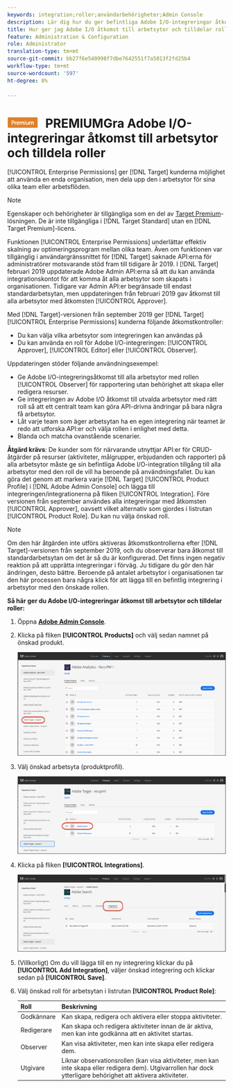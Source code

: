 ```yaml
---
keywords: integration;roller;användarbehörigheter;Admin Console
description: Lär dig hur du ger befintliga Adobe I/O-integreringar åtkomst till alla arbetsytor med önskad roll i Adobe Target.
title: Hur ger jag Adobe I/O åtkomst till arbetsytor och tilldelar roller?
feature: Administration & Configuration
role: Administrator
translation-type: tm+mt
source-git-commit: bb27f6e540998f7dbe7642551f7a5013f2fd25b4
workflow-type: tm+mt
source-wordcount: '597'
ht-degree: 0%

---
```



# ![](/help/assets/premium.png) PREMIUMGra Adobe I/O-integreringar åtkomst till arbetsytor och tilldela roller

[!UICONTROL Enterprise Permissions] ger  [!DNL Target] kunderna möjlighet att använda en enda organisation, men dela upp den i arbetsytor för sina olika team eller arbetsflöden.

>[!NOTE]
>
>Egenskaper och behörigheter är tillgängliga som en del av [Target Premium](/help/c-intro/intro.md#premium)-lösningen. De är inte tillgängliga i [!DNL Target Standard] utan en [!DNL Target Premium]-licens.

Funktionen [!UICONTROL Enterprise Permissions] underlättar effektiv skalning av optimeringsprogram mellan olika team. Även om funktionen var tillgänglig i användargränssnittet för [!DNL Target] saknade API:erna för administratörer motsvarande stöd fram till tidigare år 2019. I [!DNL Target] februari 2019 uppdaterade Adobe Admin API:erna så att du kan använda integrationskontot för att komma åt alla arbetsytor som skapats i organisationen. Tidigare var Admin API:er begränsade till endast standardarbetsytan, men uppdateringen från februari 2019 gav åtkomst till alla arbetsytor med åtkomsten [!UICONTROL Approver].

Med [!DNL Target]-versionen från september 2019 ger [!DNL Target] [!UICONTROL Enterprise Permissions] kunderna följande åtkomstkontroller:

* Du kan välja vilka arbetsytor som integreringen kan användas på
* Du kan använda en roll för Adobe I/O-integreringen: [!UICONTROL Approver], [!UICONTROL Editor] eller [!UICONTROL Observer].

Uppdateringen stöder följande användningsexempel:

* Ge Adobe I/O-integreringsåtkomst till alla arbetsytor med rollen [!UICONTROL Observer] för rapportering utan behörighet att skapa eller redigera resurser.
* Ge integreringen av Adobe I/O åtkomst till utvalda arbetsytor med rätt roll så att ett centralt team kan göra API-drivna ändringar på bara några få arbetsytor.
* Låt varje team som äger arbetsytan ha en egen integrering när teamet är redo att utforska API:er och välja rollen i enlighet med detta.
* Blanda och matcha ovanstående scenarier.

**Åtgärd krävs**: De kunder som för närvarande utnyttjar API:er för CRUD-åtgärder på resurser (aktiviteter, målgrupper, erbjudanden och rapporter) på alla arbetsytor måste ge sin befintliga Adobe I/O-integration tillgång till alla arbetsytor med den roll de vill ha beroende på användningsfallet. Du kan göra det genom att markera varje [!DNL Target] [!UICONTROL Product Profile] i [!DNL Adobe Admin Console] och lägga till integreringen/integrationerna på fliken [!UICONTROL Integration]. Före versionen från september användes alla integreringar med åtkomsten [!UICONTROL Approver], oavsett vilket alternativ som gjordes i listrutan [!UICONTROL Product Role]. Du kan nu välja önskad roll.

>[!NOTE]
>
>Om den här åtgärden inte utförs aktiveras åtkomstkontrollerna efter [!DNL Target]-versionen från september 2019, och du observerar bara åtkomst till standardarbetsytan om det är så du är konfigurerad. Det finns ingen negativ reaktion på att upprätta integreringar i förväg. Ju tidigare du gör den här ändringen, desto bättre. Beroende på antalet arbetsytor i organisationen tar den här processen bara några klick för att lägga till en befintlig integrering i arbetsytor med den önskade rollen.

**Så här ger du Adobe I/O-integreringar åtkomst till arbetsytor och tilldelar roller:**

1. Öppna **[Adobe Admin Console](https://adminconsole.adobe.com)**.

1. Klicka på fliken **[!UICONTROL Products]** och välj sedan namnet på önskad produkt.

   ![Välj produkt i Adobe Admin Console](/help/administrating-target/c-user-management/property-channel/assets/io-choose-product.png)

1. Välj önskad arbetsyta (produktprofil).

   ![Välj produktprofil](/help/administrating-target/c-user-management/property-channel/assets/io-select-product-profile.png)

1. Klicka på fliken **[!UICONTROL Integrations]**.

   ![Fliken Integrationer](/help/administrating-target/c-user-management/property-channel/assets/integrations-tab.png)

1. (Villkorligt) Om du vill lägga till en ny integrering klickar du på **[!UICONTROL Add Integration]**, väljer önskad integrering och klickar sedan på **[!UICONTROL Save]**.

1. Välj önskad roll för arbetsytan i listrutan **[!UICONTROL Product Role]**:

   | Roll | Beskrivning |
   |--- |--- |
   | Godkännare | Kan skapa, redigera och aktivera eller stoppa aktiviteter. |
   | Redigerare | Kan skapa och redigera aktiviteter innan de är aktiva, men kan inte godkänna att en aktivitet startas. |
   | Observer | Kan visa aktiviteter, men kan inte skapa eller redigera dem. |
   | Utgivare | Liknar observationsrollen (kan visa aktiviteter, men kan inte skapa eller redigera dem). Utgivarrollen har dock ytterligare behörighet att aktivera aktiviteter. |
